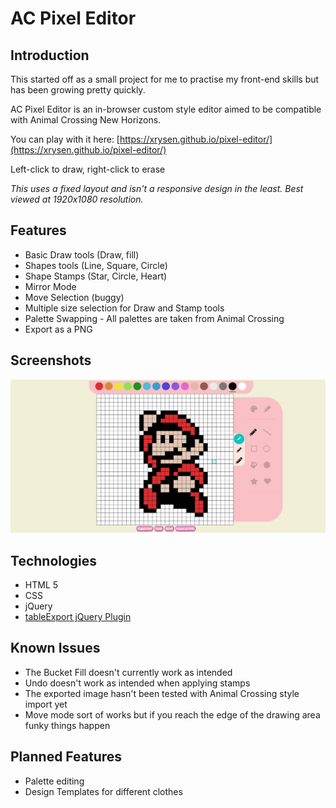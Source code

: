 # AC Pixel Editor

## Introduction

This started off as a small project for me to practise my front-end skills but has been growing pretty quickly.

AC Pixel Editor is an in-browser custom style editor aimed to be compatible with Animal Crossing New Horizons.  

You can play with it here:
[https://xrysen.github.io/pixel-editor/](https://xrysen.github.io/pixel-editor/)

Left-click to draw, right-click to erase

<em>This uses a fixed layout and isn't a responsive design in the least. Best viewed at 1920x1080 resolution.</em>

## Features
- Basic Draw tools (Draw, fill)
- Shapes tools (Line, Square, Circle)
- Shape Stamps (Star, Circle, Heart)
- Mirror Mode
- Move Selection (buggy)
- Multiple size selection for Draw and Stamp tools
- Palette Swapping - All palettes are taken from Animal Crossing
- Export as a PNG

## Screenshots
<img src = "https://github.com/xrysen/pixel-editor/blob/master/docs/ss1.png?raw=true">

## Technologies
- HTML 5
- CSS
- jQuery
- <a href = "https://github.com/hhurz/tableExport.jquery.plugin">tableExport jQuery Plugin</a>

## Known Issues
- The Bucket Fill doesn't currently work as intended
- Undo doesn't work as intended when applying stamps
- The exported image hasn't been tested with Animal Crossing style import yet
- Move mode sort of works but if you reach the edge of the drawing area funky things happen

## Planned Features
- Palette editing
- Design Templates for different clothes